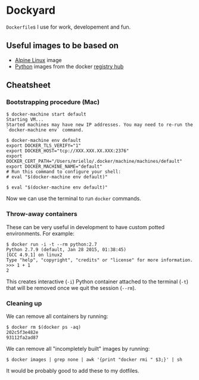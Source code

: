 # Dockyard
`Dockerfile`s I use for work, developement and fun.

## Useful images to be based on

* [Alpine Linux](https://github.com/gliderlabs/docker-alpine) image
* [Python](https://hub.docker.com/_/python/) images from the docker [registry hub](https://hub.docker.com/)

## Cheatsheet

### Bootstrapping procedure (Mac)

```
$ docker-machine start default
Starting VM...
Started machines may have new IP addresses. You may need to re-run the `docker-machine env` command.

$ docker-machine env default
export DOCKER_TLS_VERIFY="1"
export DOCKER_HOST="tcp://XXX.XXX.XX.XXX:2376"
export DOCKER_CERT_PATH="/Users/mriello/.docker/machine/machines/default"
export DOCKER_MACHINE_NAME="default"
# Run this command to configure your shell:
# eval "$(docker-machine env default)"

$ eval "$(docker-machine env default)"
```

Now we can use the terminal to run `docker` commands.

### Throw-away containers
These can be very useful in development to have custom potted environments. For example:
```
$ docker run -i -t --rm python:2.7
Python 2.7.9 (default, Jan 28 2015, 01:38:45)
[GCC 4.9.1] on linux2
Type "help", "copyright", "credits" or "license" for more information.
>>> 1 + 1
2
```
This creates interactive (`-i`) Python container attached to the terminal (`-t`) that will be removed once we quit the session (`--rm`).


### Cleaning up
We can remove all containers by running:

```
$ docker rm $(docker ps -aq)
202c5f3e482e
93112fa2ad87
```

We can remove all "incompletely built" images by running:

```
$ docker images | grep none | awk '{print "docker rmi " $3;}' | sh
```

It would be probably good to add these to my dotfiles.
